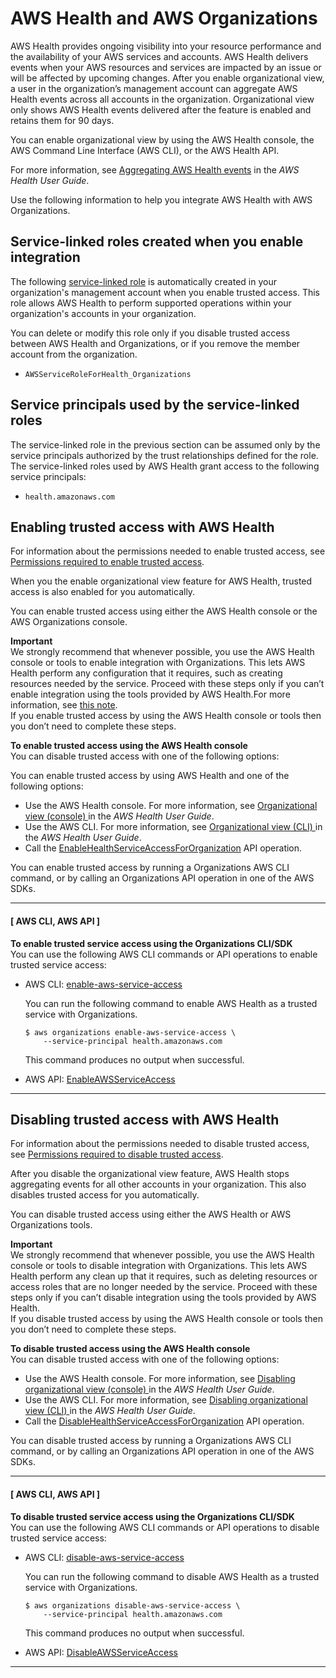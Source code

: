 # AWS Health and AWS Organizations<a name="services-that-can-integrate-health"></a>

AWS Health provides ongoing visibility into your resource performance and the availability of your AWS services and accounts\. AWS Health delivers events when your AWS resources and services are impacted by an issue or will be affected by upcoming changes\. After you enable organizational view, a user in the organization’s management account can aggregate AWS Health events across all accounts in the organization\. Organizational view only shows AWS Health events delivered after the feature is enabled and retains them for 90 days\. 

You can enable organizational view by using the AWS Health console, the AWS Command Line Interface \(AWS CLI\), or the AWS Health API\. 

For more information, see [Aggregating AWS Health events](https://docs.aws.amazon.com/health/latest/ug/aggregate-events.html) in the *AWS Health User Guide*\.

Use the following information to help you integrate AWS Health with AWS Organizations\.



## Service\-linked roles created when you enable integration<a name="integrate-enable-slr-health"></a>

The following [service\-linked role](https://docs.aws.amazon.com/IAM/latest/UserGuide/using-service-linked-roles.html) is automatically created in your organization's management account when you enable trusted access\. This role allows AWS Health to perform supported operations within your organization's accounts in your organization\.

You can delete or modify this role only if you disable trusted access between AWS Health and Organizations, or if you remove the member account from the organization\.
+ `AWSServiceRoleForHealth_Organizations`

## Service principals used by the service\-linked roles<a name="integrate-enable-svcprin-health"></a>

The service\-linked role in the previous section can be assumed only by the service principals authorized by the trust relationships defined for the role\. The service\-linked roles used by AWS Health grant access to the following service principals:
+ `health.amazonaws.com`

## Enabling trusted access with AWS Health<a name="integrate-enable-ta-health"></a>

For information about the permissions needed to enable trusted access, see [Permissions required to enable trusted access](orgs_integrate_services.md#orgs_trusted_access_perms)\.

When you the enable organizational view feature for AWS Health, trusted access is also enabled for you automatically\.

You can enable trusted access using either the AWS Health console or the AWS Organizations console\.

**Important**  
We strongly recommend that whenever possible, you use the AWS Health console or tools to enable integration with Organizations\. This lets AWS Health perform any configuration that it requires, such as creating resources needed by the service\. Proceed with these steps only if you can’t enable integration using the tools provided by AWS Health\.For more information, see [this note](orgs_integrate_services.md#important-note-about-integration)\.   
If you enable trusted access by using the AWS Health console or tools then you don’t need to complete these steps\.

**To enable trusted access using the AWS Health console**  
You can disable trusted access with one of the following options:

You can enable trusted access by using AWS Health and one of the following options:
+ Use the AWS Health console\. For more information, see [Organizational view \(console\) ](https://docs.aws.amazon.com/health/latest/ug/enable-organizational-view-in-health-console.html) in the *AWS Health User Guide*\. 
+ Use the AWS CLI\. For more information, see [Organizational view \(CLI\) ](https://docs.aws.amazon.com/health/latest/ug/enable-organizational-view-from-aws-command-line.html) in the *AWS Health User Guide*\. 
+ Call the [EnableHealthServiceAccessForOrganization](https://docs.aws.amazon.com/health/latest/APIReference/API_EnableHealthServiceAccessForOrganization.html) API operation\.

You can enable trusted access by running a Organizations AWS CLI command, or by calling an Organizations API operation in one of the AWS SDKs\.

------
#### [ AWS CLI, AWS API ]

**To enable trusted service access using the Organizations CLI/SDK**  
You can use the following AWS CLI commands or API operations to enable trusted service access:
+ AWS CLI: [enable\-aws\-service\-access](https://docs.aws.amazon.com/cli/latest/reference/organizations/enable-aws-service-access.html)

  You can run the following command to enable AWS Health as a trusted service with Organizations\.

  ```
  $ aws organizations enable-aws-service-access \
      --service-principal health.amazonaws.com
  ```

  This command produces no output when successful\.
+ AWS API: [EnableAWSServiceAccess](https://docs.aws.amazon.com/organizations/latest/APIReference/API_EnableAWSServiceAccess.html)

------

## Disabling trusted access with AWS Health<a name="integrate-disable-ta-health"></a>

For information about the permissions needed to disable trusted access, see [Permissions required to disable trusted access](orgs_integrate_services.md#orgs_trusted_access_disable_perms)\.

After you disable the organizational view feature, AWS Health stops aggregating events for all other accounts in your organization\. This also disables trusted access for you automatically\. 

You can disable trusted access using either the AWS Health or AWS Organizations tools\.

**Important**  
We strongly recommend that whenever possible, you use the AWS Health console or tools to disable integration with Organizations\. This lets AWS Health perform any clean up that it requires, such as deleting resources or access roles that are no longer needed by the service\. Proceed with these steps only if you can’t disable integration using the tools provided by AWS Health\.  
If you disable trusted access by using the AWS Health console or tools then you don’t need to complete these steps\.

**To disable trusted access using the AWS Health console**  
You can disable trusted access with one of the following options:
+ Use the AWS Health console\. For more information, see [Disabling organizational view \(console\) ](https://docs.aws.amazon.com/health/latest/ug/enable-organizational-view-in-health-console.html#disabling-organizational-view-console) in the *AWS Health User Guide*\.
+ Use the AWS CLI\. For more information, see [Disabling organizational view \(CLI\) ](https://docs.aws.amazon.com/health/latest/ug/enable-organizational-view-from-aws-command-line.html#disabling-organizational-view) in the *AWS Health User Guide*\. 
+ Call the [DisableHealthServiceAccessForOrganization](https://docs.aws.amazon.com/health/latest/APIReference/API_DisableHealthServiceAccessForOrganization.html) API operation\.

You can disable trusted access by running a Organizations AWS CLI command, or by calling an Organizations API operation in one of the AWS SDKs\.

------
#### [ AWS CLI, AWS API ]

**To disable trusted service access using the Organizations CLI/SDK**  
You can use the following AWS CLI commands or API operations to disable trusted service access:
+ AWS CLI: [disable\-aws\-service\-access](https://docs.aws.amazon.com/cli/latest/reference/organizations/disable-aws-service-access.html)

  You can run the following command to disable AWS Health as a trusted service with Organizations\.

  ```
  $ aws organizations disable-aws-service-access \
      --service-principal health.amazonaws.com
  ```

  This command produces no output when successful\.
+ AWS API: [DisableAWSServiceAccess](https://docs.aws.amazon.com/organizations/latest/APIReference/API_DisableAWSServiceAccess.html)

------